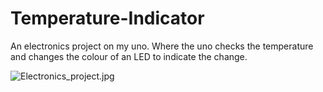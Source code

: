 # Temperature-Indicator
An electronics project on my uno. Where the uno checks the temperature and changes the colour of an LED to indicate the change.


![Electronics_project.jpg](Electronics_project.jpg)
